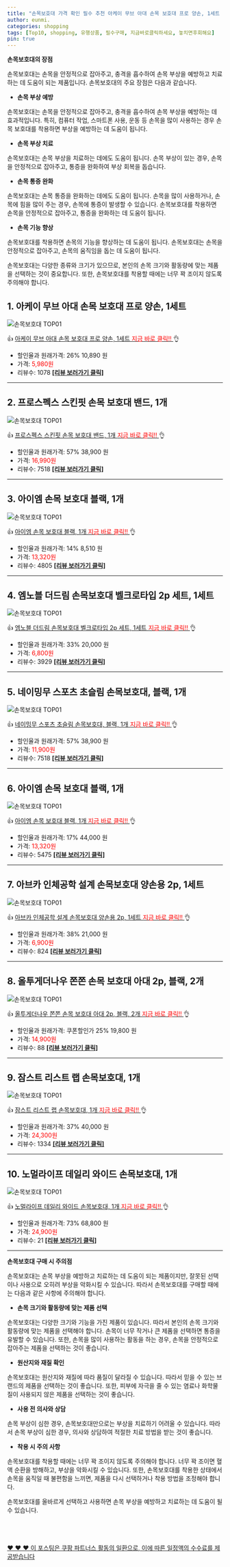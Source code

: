 ```yaml
---
title: "손목보호대 가격 확인 필수 추천 아케이 무브 아대 손목 보호대 프로 양손, 1세트 비교 장점 구매가이드"
author: eunmi.
categories: shopping
tags: [Top10, shopping, 유행상품, 필수구매, 지금바로클릭하세요, 놓치면후회해요]
pin: true
---
```

**손목보호대의 장점**

손목보호대는 손목을 안정적으로 잡아주고, 충격을 흡수하여 손목 부상을 예방하고 치료하는 데 도움이 되는 제품입니다. 손목보호대의 주요 장점은 다음과 같습니다.

* **손목 부상 예방**

손목보호대는 손목을 안정적으로 잡아주고, 충격을 흡수하여 손목 부상을 예방하는 데 효과적입니다. 특히, 컴퓨터 작업, 스마트폰 사용, 운동 등 손목을 많이 사용하는 경우 손목 보호대를 착용하면 부상을 예방하는 데 도움이 됩니다.

* **손목 부상 치료**

손목보호대는 손목 부상을 치료하는 데에도 도움이 됩니다. 손목 부상이 있는 경우, 손목을 안정적으로 잡아주고, 통증을 완화하여 부상 회복을 돕습니다.

* **손목 통증 완화**

손목보호대는 손목 통증을 완화하는 데에도 도움이 됩니다. 손목을 많이 사용하거나, 손목에 힘을 많이 주는 경우, 손목에 통증이 발생할 수 있습니다. 손목보호대를 착용하면 손목을 안정적으로 잡아주고, 통증을 완화하는 데 도움이 됩니다.

* **손목 기능 향상**

손목보호대를 착용하면 손목의 기능을 향상하는 데 도움이 됩니다. 손목보호대는 손목을 안정적으로 잡아주고, 손목의 움직임을 돕는 데 도움이 됩니다.

손목보호대는 다양한 종류와 크기가 있으므로, 본인의 손목 크기와 활동량에 맞는 제품을 선택하는 것이 중요합니다. 또한, 손목보호대를 착용할 때에는 너무 꽉 조이지 않도록 주의해야 합니다.

   

## 1. 아케이 무브 아대 손목 보호대 프로 양손, 1세트

![손목보호대 TOP01](https://thumbnail9.coupangcdn.com/thumbnails/remote/230x230ex/image/retail/images/2114982443418716-58667c81-815a-4f51-bc44-ccf7808fbe28.jpg)


👍 [아케이 무브 아대 손목 보호대 프로 양손, 1세트 <font color=red> 지금 바로 클릭!! </font> ](https://link.coupang.com/re/AFFSDP?lptag=AF3617701&subid=GithubCoopas&pageKey=6591151248&traceid=V0-153&itemId=14873374193&vendorItemId=84980853763) 👌 


- 할인율과 원래가격: 26%  10,890   원
- 가격: <span style='color:red'>5,980원</span>
- 리뷰수: 1078  [**[리뷰 보러가기 클릭]**](https://link.coupang.com/re/AFFSDP?lptag=AF3617701&subid=GithubCoopas&pageKey=6591151248&traceid=V0-153&itemId=14873374193&vendorItemId=84980853763)

---


   

## 2. 프로스펙스 스킨핏 손목 보호대 밴드, 1개

![손목보호대 TOP01](https://thumbnail6.coupangcdn.com/thumbnails/remote/230x230ex/image/retail/images/1936310528512411-8f958e3d-b747-4999-b93e-3096d2e8522e.jpg)


👍 [프로스펙스 스킨핏 손목 보호대 밴드, 1개 <font color=red> 지금 바로 클릭!! </font> ](https://link.coupang.com/re/AFFSDP?lptag=AF3617701&subid=GithubCoopas&pageKey=6925417842&traceid=V0-153&itemId=16738795422&vendorItemId=83920749382) 👌 


- 할인율과 원래가격: 57%  38,900   원
- 가격: <span style='color:red'>16,990원</span>
- 리뷰수: 7518  [**[리뷰 보러가기 클릭]**](https://link.coupang.com/re/AFFSDP?lptag=AF3617701&subid=GithubCoopas&pageKey=6925417842&traceid=V0-153&itemId=16738795422&vendorItemId=83920749382)

---


   

## 3. 아이엠 손목 보호대 블랙, 1개

![손목보호대 TOP01](https://thumbnail6.coupangcdn.com/thumbnails/remote/230x230ex/image/retail/images/2023/04/19/18/5/ab3e5162-13fe-4d79-a2b9-5de74f662dd9.jpg)


👍 [아이엠 손목 보호대 블랙, 1개 <font color=red> 지금 바로 클릭!! </font> ](https://link.coupang.com/re/AFFSDP?lptag=AF3617701&subid=GithubCoopas&pageKey=7456495468&traceid=V0-153&itemId=18583539277&vendorItemId=85720080509) 👌 


- 할인율과 원래가격: 14%  8,510   원
- 가격: <span style='color:red'>13,320원</span>
- 리뷰수: 4805  [**[리뷰 보러가기 클릭]**](https://link.coupang.com/re/AFFSDP?lptag=AF3617701&subid=GithubCoopas&pageKey=7456495468&traceid=V0-153&itemId=18583539277&vendorItemId=85720080509)

---


   

## 4. 엠노블 더드림 손목보호대 벨크로타입 2p 세트, 1세트

![손목보호대 TOP01](https://thumbnail8.coupangcdn.com/thumbnails/remote/230x230ex/image/retail/images/2018/12/24/15/1/fd2088e2-780b-4ceb-86d9-0459c9d43efe.jpg)


👍 [엠노블 더드림 손목보호대 벨크로타입 2p 세트, 1세트 <font color=red> 지금 바로 클릭!! </font> ](https://link.coupang.com/re/AFFSDP?lptag=AF3617701&subid=GithubCoopas&pageKey=170796476&traceid=V0-153&itemId=488561122&vendorItemId=4234564678) 👌 


- 할인율과 원래가격: 33%  20,000   원
- 가격: <span style='color:red'>6,800원</span>
- 리뷰수: 3929  [**[리뷰 보러가기 클릭]**](https://link.coupang.com/re/AFFSDP?lptag=AF3617701&subid=GithubCoopas&pageKey=170796476&traceid=V0-153&itemId=488561122&vendorItemId=4234564678)

---


   

## 5. 네이밍무 스포츠 초슬림 손목보호대, 블랙, 1개

![손목보호대 TOP01](https://thumbnail7.coupangcdn.com/thumbnails/remote/230x230ex/image/vendor_inventory/7f75/366711fd9e59283aaeaad0e57328225893f5468df8debcf5ec805c6ff2e5.jpg)


👍 [네이밍무 스포츠 초슬림 손목보호대, 블랙, 1개 <font color=red> 지금 바로 클릭!! </font> ](https://link.coupang.com/re/AFFSDP?lptag=AF3617701&subid=GithubCoopas&pageKey=7314046217&traceid=V0-153&itemId=18743628167&vendorItemId=86044533185) 👌 


- 할인율과 원래가격: 57%  38,900   원
- 가격: <span style='color:red'>11,900원</span>
- 리뷰수: 7518  [**[리뷰 보러가기 클릭]**](https://link.coupang.com/re/AFFSDP?lptag=AF3617701&subid=GithubCoopas&pageKey=7314046217&traceid=V0-153&itemId=18743628167&vendorItemId=86044533185)

---


   

## 6. 아이엠 손목 보호대 블랙, 1개

![손목보호대 TOP01](https://thumbnail6.coupangcdn.com/thumbnails/remote/230x230ex/image/retail/images/2023/04/19/18/5/ab3e5162-13fe-4d79-a2b9-5de74f662dd9.jpg)


👍 [아이엠 손목 보호대 블랙, 1개 <font color=red> 지금 바로 클릭!! </font> ](https://link.coupang.com/re/AFFSDP?lptag=AF3617701&subid=GithubCoopas&pageKey=7456495468&traceid=V0-153&itemId=18583539277&vendorItemId=85720080509) 👌 


- 할인율과 원래가격: 17%  44,000   원
- 가격: <span style='color:red'>13,320원</span>
- 리뷰수: 5475  [**[리뷰 보러가기 클릭]**](https://link.coupang.com/re/AFFSDP?lptag=AF3617701&subid=GithubCoopas&pageKey=7456495468&traceid=V0-153&itemId=18583539277&vendorItemId=85720080509)

---


   

## 7. 아브카 인체공학 설계 손목보호대 양손용 2p, 1세트

![손목보호대 TOP01](https://thumbnail8.coupangcdn.com/thumbnails/remote/230x230ex/image/rs_quotation_api/rl54lfkk/25923576a1db46fc90872f9cca7fdd26.jpg)


👍 [아브카 인체공학 설계 손목보호대 양손용 2p, 1세트 <font color=red> 지금 바로 클릭!! </font> ](https://link.coupang.com/re/AFFSDP?lptag=AF3617701&subid=GithubCoopas&pageKey=7381156280&traceid=V0-153&itemId=19062551151&vendorItemId=86185436799) 👌 


- 할인율과 원래가격: 38%  21,000   원
- 가격: <span style='color:red'>6,900원</span>
- 리뷰수: 824  [**[리뷰 보러가기 클릭]**](https://link.coupang.com/re/AFFSDP?lptag=AF3617701&subid=GithubCoopas&pageKey=7381156280&traceid=V0-153&itemId=19062551151&vendorItemId=86185436799)

---


   

## 8. 올투게더나우 쫀쫀 손목 보호대 아대 2p, 블랙, 2개

![손목보호대 TOP01](https://thumbnail7.coupangcdn.com/thumbnails/remote/230x230ex/image/vendor_inventory/841a/88938ab89f4044ad236ad5b9b6fe59463318e3f3fc4c62cf01b7833bc97f.png)


👍 [올투게더나우 쫀쫀 손목 보호대 아대 2p, 블랙, 2개 <font color=red> 지금 바로 클릭!! </font> ](https://link.coupang.com/re/AFFSDP?lptag=AF3617701&subid=GithubCoopas&pageKey=7315105548&traceid=V0-153&itemId=18748812072&vendorItemId=85880851358) 👌 


- 할인율과 원래가격: 쿠폰할인가 25%  19,800   원
- 가격: <span style='color:red'>14,900원</span>
- 리뷰수: 88  [**[리뷰 보러가기 클릭]**](https://link.coupang.com/re/AFFSDP?lptag=AF3617701&subid=GithubCoopas&pageKey=7315105548&traceid=V0-153&itemId=18748812072&vendorItemId=85880851358)

---


   

## 9. 잠스트 리스트 랩 손목보호대, 1개

![손목보호대 TOP01](https://thumbnail8.coupangcdn.com/thumbnails/remote/230x230ex/image/retail/images/2588888521856912-1025ad9d-0e19-4408-b5af-0f0783f9d9ee.jpg)


👍 [잠스트 리스트 랩 손목보호대, 1개 <font color=red> 지금 바로 클릭!! </font> ](https://link.coupang.com/re/AFFSDP?lptag=AF3617701&subid=GithubCoopas&pageKey=3665733&traceid=V0-153&itemId=18079525&vendorItemId=3017191628) 👌 


- 할인율과 원래가격: 37%  40,000   원
- 가격: <span style='color:red'>24,300원</span>
- 리뷰수: 1334  [**[리뷰 보러가기 클릭]**](https://link.coupang.com/re/AFFSDP?lptag=AF3617701&subid=GithubCoopas&pageKey=3665733&traceid=V0-153&itemId=18079525&vendorItemId=3017191628)

---


   

## 10. 노멀라이프 데일리 와이드 손목보호대, 1개

![손목보호대 TOP01](https://thumbnail9.coupangcdn.com/thumbnails/remote/230x230ex/image/vendor_inventory/3c3e/8cbae7ead037667b623770414405e9db3fbdc37febe9295297fa752273cc.png)


👍 [노멀라이프 데일리 와이드 손목보호대, 1개 <font color=red> 지금 바로 클릭!! </font> ](https://link.coupang.com/re/AFFSDP?lptag=AF3617701&subid=GithubCoopas&pageKey=7614998988&traceid=V0-153&itemId=20176472382&vendorItemId=79808279122) 👌 


- 할인율과 원래가격: 73%  68,800   원
- 가격: <span style='color:red'>24,900원</span>
- 리뷰수: 21  [**[리뷰 보러가기 클릭]**](https://link.coupang.com/re/AFFSDP?lptag=AF3617701&subid=GithubCoopas&pageKey=7614998988&traceid=V0-153&itemId=20176472382&vendorItemId=79808279122)

---
**손목보호대 구매 시 주의점**

손목보호대는 손목 부상을 예방하고 치료하는 데 도움이 되는 제품이지만, 잘못된 선택이나 사용으로 오히려 부상을 악화시킬 수 있습니다. 따라서 손목보호대를 구매할 때에는 다음과 같은 사항에 주의해야 합니다.

* **손목 크기와 활동량에 맞는 제품 선택**

손목보호대는 다양한 크기와 기능을 가진 제품이 있습니다. 따라서 본인의 손목 크기와 활동량에 맞는 제품을 선택해야 합니다. 손목이 너무 작거나 큰 제품을 선택하면 통증을 유발할 수 있습니다. 또한, 손목을 많이 사용하는 활동을 하는 경우, 손목을 안정적으로 잡아주는 제품을 선택하는 것이 좋습니다.

* **원산지와 재질 확인**

손목보호대는 원산지와 재질에 따라 품질이 달라질 수 있습니다. 따라서 믿을 수 있는 브랜드의 제품을 선택하는 것이 좋습니다. 또한, 피부에 자극을 줄 수 있는 염료나 화학물질이 사용되지 않은 제품을 선택하는 것이 좋습니다.

* **사용 전 의사와 상담**

손목 부상이 심한 경우, 손목보호대만으로는 부상을 치료하기 어려울 수 있습니다. 따라서 손목 부상이 심한 경우, 의사와 상담하여 적절한 치료 방법을 받는 것이 좋습니다.

* **착용 시 주의 사항**

손목보호대를 착용할 때에는 너무 꽉 조이지 않도록 주의해야 합니다. 너무 꽉 조이면 혈액 순환을 방해하고, 부상을 악화시킬 수 있습니다. 또한, 손목보호대를 착용한 상태에서 손목을 움직일 때 불편함을 느끼면, 제품을 다시 선택하거나 착용 방법을 조정해야 합니다.

손목보호대를 올바르게 선택하고 사용하면 손목 부상을 예방하고 치료하는 데 도움이 될 수 있습니다.<br><br><br><br><br> [ ❤ ❤ ❤ 이 포스팅은 쿠팡 파트너스 활동의 일환으로, 이에 따른 일정액의 수수료를 제공받습니다](https://link.coupang.com/a/bcEFyh)